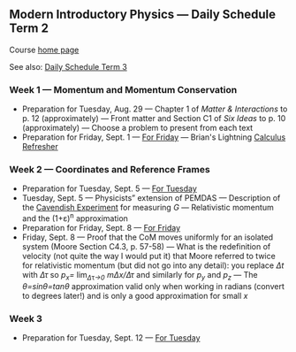 ## Modern Introductory Physics &mdash; Daily Schedule Term 2

Course [home page](./)

See also: [Daily Schedule Term 3](./daily_schedule-term_3.html)

### Week 1 &mdash; Momentum and Momentum Conservation

* Preparation for Tuesday, Aug. 29 &mdash; Chapter 1 of *Matter &amp; Interactions* to p. 12 (approximately) &mdash; Front matter and Section C1 of *Six Ideas* to p. 10 (approximately) &mdash; Choose a problem to present from each text
* Preparation for Friday, Sept. 1 &mdash; [For Friday](./assignments/AssignmentFor2023-09-01.pdf) &mdash; Brian's Lightning [Calculus Refresher](./resources/CalculusRefresher.pdf)

### Week 2 &mdash; Coordinates and Reference Frames

* Preparation for Tuesday, Sept. 5 &mdash; [For Tuesday](./assignments/AssignmentFor2023-09-05.pdf)
* Tuesday, Sept. 5 &mdash; Physicists&rdquo; extension of PEMDAS &mdash; Description of the [Cavendish Experiment](./resources/CavendishExperiment.png) for measuring *G* &mdash; Relativistic momentum and the (1+&epsilon;)<sup>n</sup> approximation
* Preparation for Friday, Sept. 8 &mdash; [For Friday](./assignments/AssignmentFor2023-09-08.pdf)
* Friday, Sept. 8 &mdash; Proof that the CoM moves uniformly for an isolated system (Moore Section C4.3, p. 57-58) &mdash; What is the redefinition of velocity (not quite the way I would put it) that Moore referred to twice for relativistic momentum (but did not go into any detail): you replace *&Delta;t* with *&Delta;&tau;* so *p<sub>x</sub>=* lim<sub>*&Delta;*&tau;*&rarr;0*</sub> *m&Delta;x/&Delta;&tau;* and similarly for *p<sub>y</sub>* and *p<sub>z</sub>*  &mdash; The *&theta;=*sin*&theta;=*tan*&theta;* approximation valid only when working in radians (convert to degrees later!) and is only a good approximation for small *x*

### Week 3

* Preparation for Tuesday, Sept. 12 &mdash; [For Tuesday](./assignments/AssignmentFor2023-09-12.pdf)
